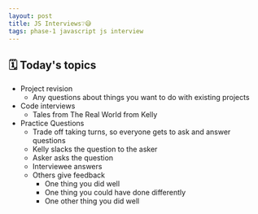 ```yaml
---
layout: post
title: JS Interviews❔😅
tags: phase-1 javascript js interview
---
```


## 🗓️ Today's topics

- Project revision
  - Any questions about things you want to do with existing projects
- Code interviews
  - Tales from The Real World from Kelly
- Practice Questions
  - Trade off taking turns, so everyone gets to ask and answer questions
  - Kelly slacks the question to the asker
  - Asker asks the question
  - Interviewee answers
  - Others give feedback
    - One thing you did well
    - One thing you could have done differently
    - One other thing you did well
